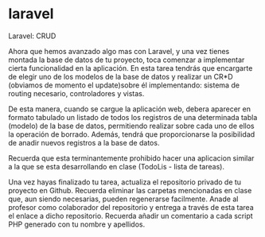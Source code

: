 # laravel

Laravel: CRUD

Ahora que hemos avanzado algo mas con Laravel, y una vez tienes montada la base de
datos de tu proyecto, toca comenzar a implementar cierta funcionalidad en la aplicación.
En esta tarea tendrás que encargarte de elegir uno de los modelos de la base de datos y
realizar un CR*D (obviamos de momento el update)sobre él implementando: sistema de
routing necesario, controladores y vistas.

De esta manera, cuando se cargue la aplicación web, debera aparecer en formato tabulado
un listado de todos los registros de una determinada tabla (modelo) de la base de datos,
permitiendo realizar sobre cada uno de ellos la operación de borrado. Además, tendrá que
proporcionarse la posibilidad de anadir nuevos registros a la base de datos.

Recuerda que esta terminantemente prohibido hacer una aplicacion similar a la que se
esta desarrollando en clase (TodoLis - lista de tareas).

Una vez hayas finalizado tu tarea, actualiza el repositorio privado de tu proyecto en
Github. Recuerda eliminar las carpetas mencionadas en clase que, aun siendo necesarias,
pueden regenerarse facilmente. Anade al profesor como colaborador del repositorio y
entrega a través de esta tarea el enlace a dicho repositorio. Recuerda añadir un
comentario a cada script PHP generado con tu nombre y apellidos.
